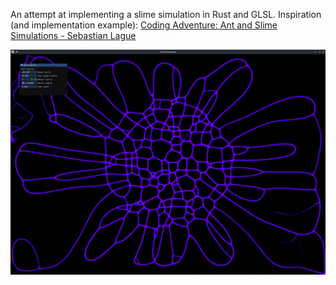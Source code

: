 An attempt at implementing a slime simulation in Rust and GLSL.
Inspiration (and implementation example): [Coding Adventure: Ant and Slime Simulations - Sebastian Lague](https://www.youtube.com/watch?v=X-iSQQgOd1A)

![Screenshot](images/screenshot.png)
